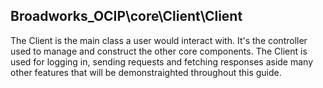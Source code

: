 ## Broadworks_OCIP\core\Client\Client

The Client is the main class a user would interact with. It's the controller used to manage and construct the other core components.
The Client is used for logging in, sending requests and fetching responses aside many other features that will be demonstraighted throughout this guide.